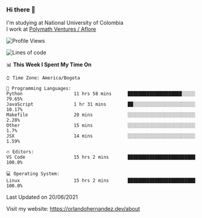 ### Hi there 👋


<!--**AR4Z/AR4Z** is a ✨ _special_ ✨ repository because its `README.md` (this file) appears on your GitHub profile.

Here are some ideas to get you started:-->
I'm studying at National University of Colombia
<br>
I work at <a href="https://www.aflore.co/">Polymath Ventures / Aflore</a>
<br>

<!--START_SECTION:waka-->
![Profile Views](http://img.shields.io/badge/Profile%20Views-4-blue)

![Lines of code](https://img.shields.io/badge/From%20Hello%20World%20I%27ve%20Written-3.5%20million%20lines%20of%20code-blue)

📊 **This Week I Spent My Time On** 

```text
⌚︎ Time Zone: America/Bogota

💬 Programming Languages: 
Python                   11 hrs 58 mins      ████████████████████░░░░░   79.65% 
JavaScript               1 hr 31 mins        ██░░░░░░░░░░░░░░░░░░░░░░░   10.17% 
Makefile                 20 mins             ░░░░░░░░░░░░░░░░░░░░░░░░░   2.28% 
Other                    15 mins             ░░░░░░░░░░░░░░░░░░░░░░░░░   1.7% 
JSX                      14 mins             ░░░░░░░░░░░░░░░░░░░░░░░░░   1.59%

🔥 Editors: 
VS Code                  15 hrs 2 mins       █████████████████████████   100.0%

💻 Operating System: 
Linux                    15 hrs 2 mins       █████████████████████████   100.0%

```


 Last Updated on 20/06/2021
<!--END_SECTION:waka-->


Visit my website: https://orlandohernandez.dev/about

